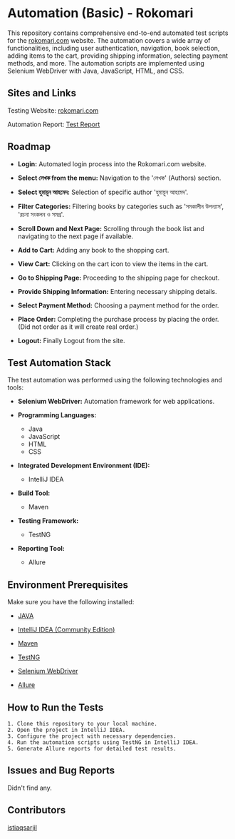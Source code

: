 
# Automation (Basic) - Rokomari

This repository contains comprehensive end-to-end automated test scripts for the [rokomari.com](https://www.rokomari.com/) website. The automation covers a wide array of functionalities, including user authentication, navigation, book selection, adding items to the cart, providing shipping information, selecting payment methods, and more. The automation scripts are implemented using Selenium WebDriver with Java, JavaScript, HTML, and CSS.
## Sites and Links

Testing Website: [rokomari.com](https://www.rokomari.com/)

Automation Report: [Test Report](https://rokomaritest.netlify.app/)
## Roadmap

- **Login:** 
Automated login process into the Rokomari.com website.

- **Select লেখক from the menu:** 
Navigation to the 'লেখক' (Authors) section.

- **Select হুমায়ুন আহমেদ:** 
Selection of specific author 'হুমায়ুন আহমেদ'.

- **Filter Categories:** 
Filtering books by categories such as 'সমকালীন উপন্যাস', 'রচনা সংকলন ও সমগ্র'.

- **Scroll Down and Next Page:** 
Scrolling through the book list and navigating to the next page if available.

- **Add to Cart:** 
Adding any book to the shopping cart.

- **View Cart:** 
Clicking on the cart icon to view the items in the cart.

- **Go to Shipping Page:** 
Proceeding to the shipping page for checkout.

- **Provide Shipping Information:** 
Entering necessary shipping details.

- **Select Payment Method:** 
Choosing a payment method for the order.

- **Place Order:** 
Completing the purchase process by placing the order. (Did not order as it will create real order.)

- **Logout:** 
Finally Logout from the site.

## Test Automation Stack

The test automation was performed using the following technologies and tools:

- **Selenium WebDriver:** Automation framework for web applications.

- **Programming Languages:**
    - Java
    - JavaScript
    - HTML
    - CSS

- **Integrated Development Environment (IDE):**
    - IntelliJ IDEA

- **Build Tool:**
    - Maven

- **Testing Framework:**
    - TestNG

- **Reporting Tool:**
    - Allure
## Environment Prerequisites

Make sure you have the following installed:

- [JAVA](https://www.oracle.com/java/technologies/downloads/)

- [IntelliJ IDEA (Community Edition)](https://www.jetbrains.com/idea/download/)

- [Maven](https://maven.apache.org/download.cgi)

- [TestNG](https://testng.org/doc/download.html)

- [Selenium WebDriver](https://www.selenium.dev/downloads/)

- [Allure](https://docs.qameta.io/allure/)
## How to Run the Tests

    1. Clone this repository to your local machine.
    2. Open the project in IntelliJ IDEA.
    3. Configure the project with necessary dependencies.
    4. Run the automation scripts using TestNG in IntelliJ IDEA.
    5. Generate Allure reports for detailed test results.
## Issues and Bug Reports

Didn't find any.
## Contributors

[istiaqsarjil](https://github.com/istiaqsarjil)
